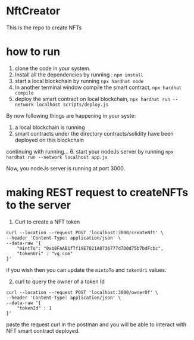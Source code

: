 # NftCreator
This is the repo to create NFTs

# how to run 
1. clone the code in your system.
2. Install all the dependencies by running : `npm install`
3. start a local blockchain by running `npx hardhat node`
4. In another terminal window compile the smart contract, `npx hardhat compile`
5. deploy the smart contract on local blockchain, `npx hardhat run --network localhost scripts/deploy.js`

By now following things are happening in your syste:
1. a local blockchain is running
2. smart contracts under the directory contracts/solidity have been deployed on this blockchain

continuing with running...
6. start your nodeJs server by running `npx hardhat run --network localhost app.js`

Now, you nodeJs server is running at port 3000.

# making REST request to createNFTs to the server
1. Curl to create a NFT token
```
curl --location --request POST 'localhost:3000/createNft' \
--header 'Content-Type: application/json' \
--data-raw '{
    "mintTo": "0xb8FAAB1f7f19E7021A8736777d7D0d75b7bdFcbc",
    "tokenUri" : "vg.com"
}'
```
if you wish then you can update the `mintoTo` and `tokenUri` values.

2. curl to query the owner of a token Id
```
curl --location --request POST 'localhost:3000/ownerOf' \
--header 'Content-Type: application/json' \
--data-raw '{
    "tokenId" : 1
}'
```

paste the request curl in the postman and you will be able to interact with NFT smart contract deployed.

